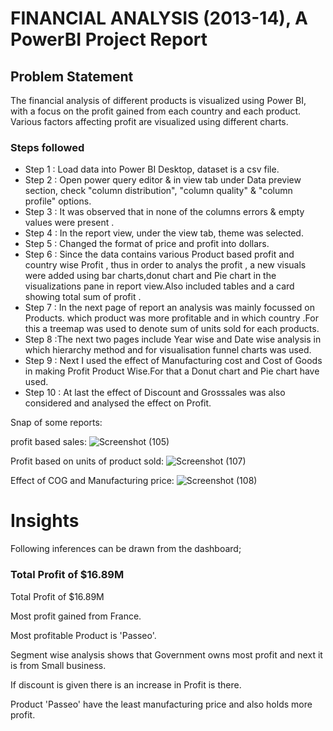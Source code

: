 
# FINANCIAL ANALYSIS (2013-14), A PowerBI Project Report

## Problem Statement

The financial analysis of different products is visualized using Power BI, with a focus on the profit gained from each country and each product. Various factors affecting profit are visualized using different charts.

### Steps followed 

- Step 1 : Load data into Power BI Desktop, dataset is a csv file.
- Step 2 : Open power query editor & in view tab under Data preview section, check "column distribution", "column quality" & "column profile" options.
- Step 3 : It was observed that in none of the columns errors & empty values were present .
- Step 4 : In the report view, under the view tab, theme was selected.
- Step 5 : Changed the format of price and profit into dollars.
- Step 6 : Since the data contains various Product based profit and country wise Profit , thus in order to analys the profit , a new visuals were added using bar charts,donut chart and Pie chart in the visualizations pane in report view.Also included tables and a card showing total sum of profit . 
- Step 7 : In the next page of report an analysis was mainly focussed on Products. which product was more profitable and in which country .For this a treemap was used to denote sum of units sold for each products.
- Step 8 :The next two pages include Year wise and Date wise analysis in which hierarchy method and for visualisation funnel charts was used.    
- Step 9 : Next I used the effect of Manufacturing cost and Cost of Goods in making Profit Product Wise.For that a Donut chart and Pie chart have used. 
- Step 10 : At last the effect of Discount and Grosssales was also considered and analysed the effect on Profit.


Snap of some reports:
 

  profit based sales:
  ![Screenshot (105)](https://github.com/user-attachments/assets/3884fa02-2fc0-420c-b583-36733c988ab6)
 
  Profit based on units of product sold:
  ![Screenshot (107)](https://github.com/user-attachments/assets/58cd233a-4461-4be6-b031-b47b259f0475)
  
  Effect of COG and Manufacturing price:
  ![Screenshot (108)](https://github.com/user-attachments/assets/c662388a-024b-43a4-b338-26b68c9aa46b)



 
# Insights

Following inferences can be drawn from the dashboard;

### Total Profit of $16.89M

Total Profit of $16.89M

Most profit gained from France.

Most profitable Product is 'Passeo'.

Segment wise analysis shows that Government owns most profit and next it is from Small business.

If discount is given there is an increase in Profit is there.

Product 'Passeo' have the least manufacturing price and also holds more profit.

  



  

